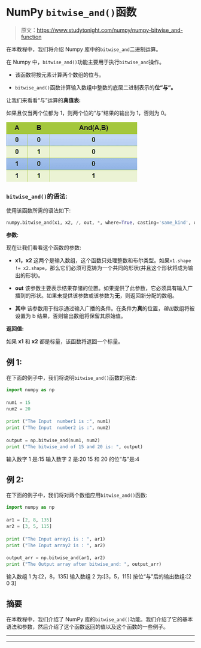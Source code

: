 # NumPy `bitwise_and()`函数

> 原文：<https://www.studytonight.com/numpy/numpy-bitwise_and-function>

在本教程中，我们将介绍 Numpy 库中的`bitwise_and`二进制运算。

在 Numpy 中，`bitwise_and()`功能主要用于执行`bitwise_and`操作。

*   该函数将按元素计算两个数组的位与。

*   `bitwise_and()`函数计算输入数组中整数的底层二进制表示的**位“与”。**

让我们来看看“与”运算的**真值表:**

如果且仅当两个位都为 1，则两个位的“与”结果的输出为 1，否则为 0。

![](img/10c9b2155e5277fcd2861fd77cfa422c.png)

### `bitwise_and()`的语法:

使用该函数所需的语法如下:

```py
numpy.bitwise_and(x1, x2, /, out, *, where=True, casting='same_kind', order='K', dtype,subok=True[, signature, extobj]) = <ufunc 'bitwise_and'>
```

**参数:**

现在让我们看看这个函数的参数:

*   **x1，x2**
    这两个是输入数组，这个函数只处理整数和布尔类型。如果`x1.shape != x2.shape`，那么它们必须可宽铸为一个共同的形状(并且这个形状将成为输出的形状)。

*   **out**
    该参数主要表示结果存储的位置。如果提供了此参数，它必须具有输入广播到的形状。如果未提供该参数或该参数为**无**，则返回新分配的数组。

*   **其中**
    该参数用于指示通过输入广播的条件。在条件为**真**的位置，*输出*数组将被设置为 b 结果，否则输出数组将保留其原始值。

**返回值:**

如果 **x1** 和 **x2** 都是标量，该函数将返回一个标量。

## 例 1:

在下面的例子中，我们将说明`bitwise_and()`函数的用法:

```py
import numpy as np

num1 = 15
num2 = 20

print ("The Input  number1 is :", num1)
print ("The Input  number2 is :", num2) 

output = np.bitwise_and(num1, num2) 
print ("The bitwise_and of 15 and 20 is: ", output) 
```

输入数字 1 是:15
输入数字 2 是:20
15 和 20 的位“与”是:4

## 例 2:

在下面的例子中，我们将对两个数组应用`bitwise_and()`函数:

```py
import numpy as np

ar1 = [2, 8, 135]
ar2 = [3, 5, 115]

print ("The Input array1 is : ", ar1) 
print ("The Input array2 is : ", ar2)

output_arr = np.bitwise_and(ar1, ar2) 
print ("The Output array after bitwise_and: ", output_arr)
```

输入数组 1 为:[2，8，135]
输入数组 2 为:[3，5，115]
按位“与”后的输出数组:[2 0 3]

## 摘要

在本教程中，我们介绍了 NumPy 库的`bitwise_and()`功能。我们介绍了它的基本语法和参数，然后介绍了这个函数返回的值以及这个函数的一些例子。

* * *

* * *